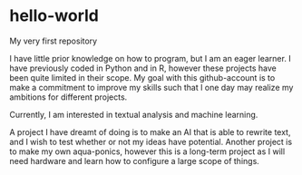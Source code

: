 # hello-world
My very first repository

I have little prior knowledge on how to program, but I am an eager learner. I have previously coded in Python and in R, however these projects have been quite limited in their scope. My goal with this github-account is to make a commitment to improve my skills such that I one day may realize my ambitions for different projects.

Currently, I am interested in textual analysis and machine learning.

A project I have dreamt of doing is to make an AI that is able to rewrite text, and I wish to test whether or not my ideas have potential. Another project is to make my own aqua-ponics, however this is a long-term project as I will need hardware and learn how to configure a large scope of things.

